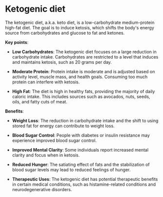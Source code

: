 [//]: # (
source: gpt-3 + jph editing
tags: diets
)

# Ketogenic diet

The ketogenic diet, a.k.a. keto diet, is a low-carbohydrate medium-protein high-fat diet. The goal is to induce ketosis, which shifts the body's energy source from carbohydrates and glucose to fat and ketones.

**Key points**:

* **Low Carbohydrates**: The ketogenic diet focuses on a large reduction in carbohydrate intake. Carbohydrates are restricted to a level that induces and maintains ketosis, such as 20 grams per day.

* **Moderate Protein**: Protein intake is moderate and is adjusted based on activity level, muscle mass, and health goals. Consuming too much protein can interfere with ketosis.

* **High Fat**: The diet is high in healthy fats, providing the majority of daily caloric intake. This includes sources such as avocados, nuts, seeds, oils, and fatty cuts of meat.

**Benefits**:

* **Weight Loss**: The reduction in carbohydrate intake and the shift to using stored fat for energy can contribute to weight loss.

* **Blood Sugar Control**: People with diabetes or insulin resistance may experience improved blood sugar control.

* **Improved Mental Clarity**: Some individuals report increased mental clarity and focus when in ketosis.

* **Reduced Hunger**: The satiating effect of fats and the stabilization of blood sugar levels may lead to reduced feelings of hunger.

* **Therapeutic Uses**: The ketogenic diet has potential therapeutic benefits in certain medical conditions, such as histamine-related conditions and neurodegenerative disorders.
